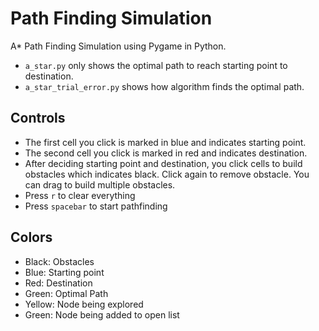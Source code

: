 # Path Finding Simulation
A* Path Finding Simulation using Pygame in Python.
* `a_star.py` only shows the optimal path to reach starting point to destination.
* `a_star_trial_error.py` shows how algorithm finds the optimal path.

## Controls
* The first cell you click is marked in blue and indicates starting point.
* The second cell you click is marked in red and indicates destination.
* After deciding starting point and destination, you click cells to build obstacles which indicates black. Click again to remove obstacle. You can drag to build multiple obstacles.
* Press `r` to clear everything
* Press `spacebar` to start pathfinding

## Colors
* Black: Obstacles
* Blue: Starting point
* Red: Destination
* Green: Optimal Path
* Yellow: Node being explored
* Green: Node being added to open list